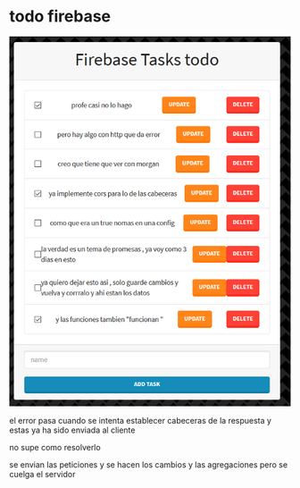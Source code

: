 # todo firebase 
![lista](/img/tasktodo.PNG)

el error pasa cuando se intenta establecer cabeceras de la respuesta y estas ya ha sido enviada al cliente

no supe como resolverlo 

se envian las peticiones y se hacen los cambios y las agregaciones pero se cuelga el servidor 

